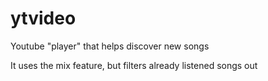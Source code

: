 # ytvideo

Youtube "player" that helps discover new songs

It uses the mix feature, but filters already listened songs out
